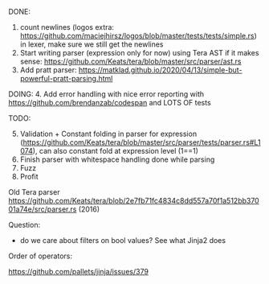 DONE:
1. count newlines (logos extra: https://github.com/maciejhirsz/logos/blob/master/tests/tests/simple.rs) in lexer, make sure we still get the newlines
2. Start writing parser (expression only for now) using Tera AST if it makes sense: https://github.com/Keats/tera/blob/master/src/parser/ast.rs 
3. Add pratt parser: https://matklad.github.io/2020/04/13/simple-but-powerful-pratt-parsing.html


DOING:
4. Add error handling with nice error reporting with https://github.com/brendanzab/codespan and LOTS OF tests

TODO:

5. Validation + Constant folding in parser for expression (https://github.com/Keats/tera/blob/master/src/parser/tests/parser.rs#L1074), 
   can also constant fold at expression level (1==1)
6. Finish parser with whitespace handling done while parsing
7. Fuzz
8. Profit


Old Tera parser https://github.com/Keats/tera/blob/2e7fb71fc4834c8dd557a70f1a512bb37001a74e/src/parser.rs (2016)


Question:

- do we care about filters on bool values? See what Jinja2 does

Order of operators:

https://github.com/pallets/jinja/issues/379
